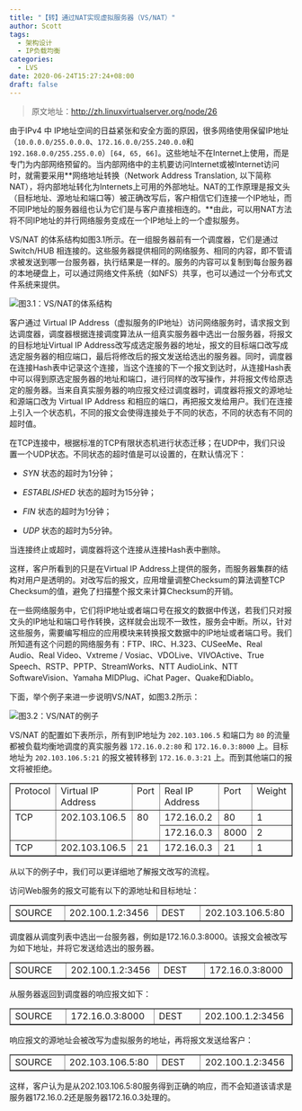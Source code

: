 ```yaml
---
title: "【转】通过NAT实现虚拟服务器（VS/NAT）"
author: Scott
tags:
  - 架构设计
  - IP负载均衡
categories: 
  - LVS
date: 2020-06-24T15:27:24+08:00
draft: false
---
```


> 原文地址：http://zh.linuxvirtualserver.org/node/26

由于IPv4 中 IP地址空间的日益紧张和安全方面的原因，很多网络使用保留IP地址（`10.0.0.0/255.0.0.0`、`172.16.0.0/255.240.0.0`和`192.168.0.0/255.255.0.0`）`[64, 65, 66]`。这些地址不在Internet上使用，而是专门为内部网络预留的。当内部网络中的主机要访问Internet或被Internet访问时，就需要采用**网络地址转换（Network Address Translation, 以下简称NAT），将内部地址转化为Internets上可用的外部地址。NAT的工作原理是报文头（目标地址、源地址和端口等）被正确改写后，客户相信它们连接一个IP地址，而不同IP地址的服务器组也认为它们是与客户直接相连的。**由此，可以用NAT方法将不同IP地址的并行网络服务变成在一个IP地址上的一个虚拟服务。

VS/NAT 的体系结构如图3.1所示。在一组服务器前有一个调度器，它们是通过 Switch/HUB 相连接的。这些服务器提供相同的网络服务、相同的内容，即不管请求被发送到哪一台服务器，执行结果是一样的。服务的内容可以复制到每台服务器的本地硬盘上，可以通过网络文件系统（如NFS）共享，也可以通过一个分布式文件系统来提供。

![图3.1：VS/NAT的体系结构](https://blog-1252438081.cos.ap-shanghai.myqcloud.com/img/vs-nat.jpg)

客户通过 Virtual IP Address（虚拟服务的IP地址）访问网络服务时，请求报文到达调度器，调度器根据连接调度算法从一组真实服务器中选出一台服务器，将报文的目标地址Virtual IP Address改写成选定服务器的地址，报文的目标端口改写成选定服务器的相应端口，最后将修改后的报文发送给选出的服务器。同时，调度器在连接Hash表中记录这个连接，当这个连接的下一个报文到达时，从连接Hash表中可以得到原选定服务器的地址和端口，进行同样的改写操作，并将报文传给原选定的服务器。当来自真实服务器的响应报文经过调度器时，调度器将报文的源地址和源端口改为 Virtual IP Address 和相应的端口，再把报文发给用户。我们在连接上引入一个状态机，不同的报文会使得连接处于不同的状态，不同的状态有不同的超时值。

在TCP连接中，根据标准的TCP有限状态机进行状态迁移；在UDP中，我们只设置一个UDP状态。不同状态的超时值是可以设置的，在默认情况下：

* *SYN* 状态的超时为1分钟；

* *ESTABLISHED* 状态的超时为15分钟；

* *FIN* 状态的超时为1分钟；

* *UDP* 状态的超时为5分钟。


当连接终止或超时，调度器将这个连接从连接Hash表中删除。



这样，客户所看到的只是在Virtual IP Address上提供的服务，而服务器集群的结构对用户是透明的。对改写后的报文，应用增量调整Checksum的算法调整TCP Checksum的值，避免了扫描整个报文来计算Checksum的开销。

在一些网络服务中，它们将IP地址或者端口号在报文的数据中传送，若我们只对报文头的IP地址和端口号作转换，这样就会出现不一致性，服务会中断。所以，针对这些服务，需要编写相应的应用模块来转换报文数据中的IP地址或者端口号。我们所知道有这个问题的网络服务有：FTP、IRC、H.323、CUSeeMe、Real Audio、Real Video、Vxtreme / Vosiac、VDOLive、VIVOActive、True Speech、RSTP、PPTP、StreamWorks、NTT AudioLink、NTT SoftwareVision、Yamaha MIDPlug、iChat Pager、Quake和Diablo。



下面，举个例子来进一步说明VS/NAT，如图3.2所示：

![图3.2：VS/NAT的例子](https://blog-1252438081.cos.ap-shanghai.myqcloud.com/img/vs-nat-example.jpg)

VS/NAT 的配置如下表所示，所有到IP地址为 `202.103.106.5` 和端口为 `80` 的流量都被负载均衡地调度的真实服务器 `172.16.0.2:80` 和 `172.16.0.3:8000` 上。目标地址为 `202.103.106.5:21` 的报文被转移到 `172.16.0.3:21` 上。而到其他端口的报文将被拒绝。

<table border="1" cellpadding="0" cellspacing="0">
<tbody><tr><td valign="top" width="103"> Protocol </td>
<td valign="top" width="173"> Virtual IP Address </td>
<td valign="top" width="58"> Port </td>
<td valign="top" width="167"> Real IP Address </td>
<td valign="top" width="58"> Port </td>
<td valign="top" width="84"> Weight </td>
</tr><tr><td rowspan="2" valign="top" width="103"> TCP </td>
<td rowspan="2" valign="top" width="173"> 202.103.106.5 </td>
<td rowspan="2" valign="top" width="58"> 80 </td>
<td valign="top" width="167"> 172.16.0.2 </td>
<td valign="top" width="58"> 80 </td>
<td valign="top" width="84"> 1 </td>
</tr><tr><td valign="top" width="167"> 172.16.0.3 </td>
<td valign="top" width="58"> 8000 </td>
<td valign="top" width="84"> 2 </td>
</tr><tr><td valign="top" width="103"> TCP </td>
<td valign="top" width="173"> 202.103.106.5 </td>
<td valign="top" width="58"> 21 </td>
<td valign="top" width="167"> 172.16.0.3 </td>
<td valign="top" width="58"> 21 </td>
<td valign="top" width="84"> 1 </td>
</tr></tbody></table>
从以下的例子中，我们可以更详细地了解报文改写的流程。

访问Web服务的报文可能有以下的源地址和目标地址：

<table border="1" cellpadding="0" cellspacing="0"><tbody><tr><td valign="top" width="149"> SOURCE </td>
<td valign="top" width="175"> 202.100.1.2:3456 </td>
<td valign="top" width="158"> DEST </td>
<td valign="top" width="166"> 202.103.106.5:80 </td>
</tr></tbody></table>
调度器从调度列表中选出一台服务器，例如是172.16.0.3:8000。该报文会被改写为如下地址，并将它发送给选出的服务器。

<table border="1" cellpadding="0" cellspacing="0"><tbody><tr><td valign="top" width="149"> SOURCE </td>
<td valign="top" width="175"> 202.100.1.2:3456 </td>
<td valign="top" width="158"> DEST </td>
<td valign="top" width="166"> 172.16.0.3:8000 </td>
</tr></tbody></table>
从服务器返回到调度器的响应报文如下：

<table border="1" cellpadding="0" cellspacing="0"><tbody><tr><td valign="top" width="149"> SOURCE </td>
<td valign="top" width="175"> 172.16.0.3:8000 </td>
<td valign="top" width="158"> DEST </td>
<td valign="top" width="166"> 202.100.1.2:3456 </td>
</tr></tbody></table>
响应报文的源地址会被改写为虚拟服务的地址，再将报文发送给客户：

<table border="1" cellpadding="0" cellspacing="0"><tbody><tr><td valign="top" width="149"> SOURCE </td>
<td valign="top" width="175"> 202.103.106.5:80 </td>
<td valign="top" width="158"> DEST </td>
<td valign="top" width="166"> 202.100.1.2:3456 </td>
</tr></tbody></table>
这样，客户认为是从202.103.106.5:80服务得到正确的响应，而不会知道该请求是服务器172.16.0.2还是服务器172.16.0.3处理的。